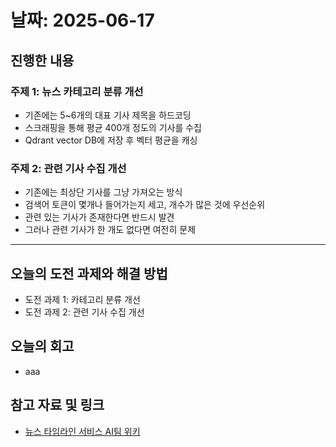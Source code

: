 # 날짜: 2025-06-17

## 진행한 내용
### 주제 1: 뉴스 카테고리 분류 개선
- 기존에는 5~6개의 대표 기사 제목을 하드코딩
- 스크래핑을 통해 평균 400개 정도의 기사를 수집
- Qdrant vector DB에 저장 후 벡터 평균을 캐싱

### 주제 2: 관련 기사 수집 개선
- 기존에는 최상단 기사를 그냥 가져오는 방식
- 검색어 토큰이 몇개나 들어가는지 세고, 개수가 많은 것에 우선순위
- 관련 있는 기사가 존재한다면 반드시 발견
- 그러나 관련 기사가 한 개도 없다면 여전히 문제

---

## 오늘의 도전 과제와 해결 방법
- 도전 과제 1: 카테고리 분류 개선
- 도전 과제 2: 관련 기사 수집 개선

## 오늘의 회고
- aaa

## 참고 자료 및 링크
- [뉴스 타임라인 서비스 AI팀 위키](https://github.com/100-hours-a-week/18-team-timeline-wiki/wiki/AI-Wiki)
